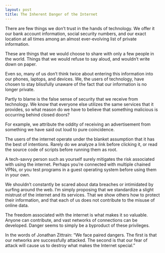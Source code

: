 ```yaml
---
layout: post
title: The Inherent Danger of the Internet
---
```


There are few things we don’t trust in the hands of technology. We offer it our bank account information, social security numbers, and our exact location at all times among an almost ever-evolving list of private information. 

These are things that we would choose to share with only a few people in the world. Things that we would refuse to say aloud, and wouldn’t write down on paper.

Even so, many of us don’t think twice about entering this information into our phones, laptops, and devices. We, the users of technology, have chosen to stay blissfully unaware of the fact that our information is no longer private.

Partly to blame is the false sense of security that we receive from technology. We know that everyone else utilizes the same services that it provides, so what reason do we have to believe that something malicious is occurring behind closed doors?

For example, we attribute the oddity of receiving an advertisement from something we have said out loud to pure coincidence.

The users of the internet operate under the blanket assumption that it has the best of intentions. Rarely do we analyze a link before clicking it, or read the source code of scripts before running them as root. 

A tech-savvy person such as yourself surely mitigates the risk associated with using the internet. Perhaps you’re connected with multiple chained VPNs, or you test programs in a guest operating system before using them in your own.

We shouldn’t constantly be scared about data breaches or intimidated by surfing around the web. I’m simply proposing that we standardize a slight mistrust of the internet and its services. That we show others how to protect their information, and that each of us does not contribute to the misuse of online data.

The freedom associated with the internet is what makes it so valuable. Anyone can contribute, and vast networks of connections can be developed. Danger seems to simply be a byproduct of these privileges. 

In the words of Jonathan Zittrain:
“We face paired dangers. The first is that our networks are successfully attacked. The second is that our fear of attack will cause us to destroy what makes the Internet special.”
